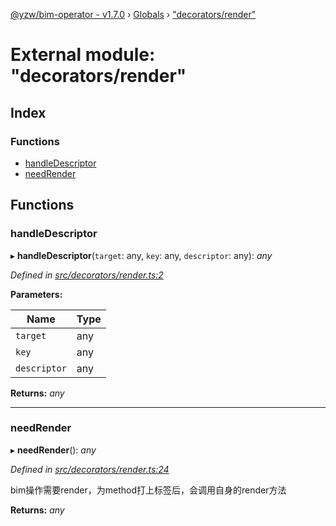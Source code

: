 [@yzw/bim-operator - v1.7.0](../README.md) › [Globals](../globals.md) › ["decorators/render"](_decorators_render_.md)

# External module: "decorators/render"

## Index

### Functions

* [handleDescriptor](_decorators_render_.md#handledescriptor)
* [needRender](_decorators_render_.md#needrender)

## Functions

###  handleDescriptor

▸ **handleDescriptor**(`target`: any, `key`: any, `descriptor`: any): *any*

*Defined in [src/decorators/render.ts:2](https://github.com/youkaisteve/bim-operator/blob/24828e5/src/decorators/render.ts#L2)*

**Parameters:**

Name | Type |
------ | ------ |
`target` | any |
`key` | any |
`descriptor` | any |

**Returns:** *any*

___

###  needRender

▸ **needRender**(): *any*

*Defined in [src/decorators/render.ts:24](https://github.com/youkaisteve/bim-operator/blob/24828e5/src/decorators/render.ts#L24)*

bim操作需要render，为method打上标签后，会调用自身的render方法

**Returns:** *any*
